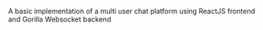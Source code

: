 A basic implementation of a multi user chat platform using ReactJS frontend and Gorilla Websocket backend
